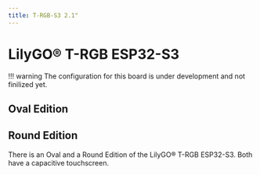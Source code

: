 ```yaml
---
title: T-RGB-S3 2.1"
---
```


# LilyGO® T-RGB ESP32-S3

!!! warning
    The configuration for this board is under development and not finilized yet.

## Oval Edition

## Round Edition

There is an Oval and a Round Edition of the LilyGO® T-RGB ESP32-S3. Both have a capacitive touchscreen.
